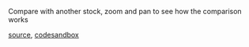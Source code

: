 
Compare with another stock, zoom and pan to see how the comparison works

[source](https://github.com/alokagr07/react-stock-charts/blob/master/docs/lib/charts/CandleStickChartWithCompare.js), [codesandbox](https://codesandbox.io/s/github/alokagr07/react-stock-charts-examples2/tree/master/examples/CandleStickChartWithCompare)